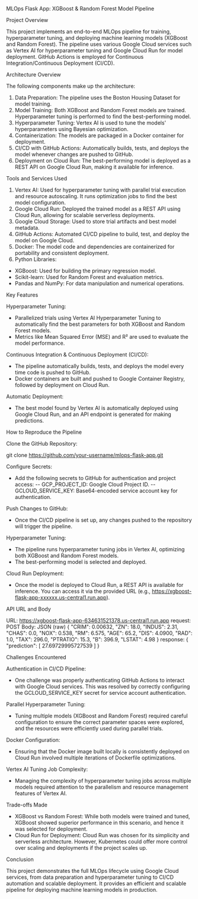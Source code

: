 MLOps Flask App: XGBoost & Random Forest Model Pipeline

Project Overview

This project implements an end-to-end MLOps pipeline for training, hyperparameter tuning, and deploying machine learning models (XGBoost and Random Forest). The pipeline uses various Google Cloud services such as Vertex AI for hyperparameter tuning and Google Cloud Run for model deployment. GitHub Actions is employed for Continuous Integration/Continuous Deployment (CI/CD).

Architecture Overview

The following components make up the architecture:

1. Data Preparation: The pipeline uses the Boston Housing Dataset for model training.
2. Model Training: Both XGBoost and Random Forest models are trained. Hyperparameter tuning is performed to find the best-performing model.
3. Hyperparameter Tuning: Vertex AI is used to tune the models' hyperparameters using Bayesian optimization.
4. Containerization: The models are packaged in a Docker container for deployment.
5. CI/CD with GitHub Actions: Automatically builds, tests, and deploys the model whenever changes are pushed to GitHub.
6. Deployment on Cloud Run: The best-performing model is deployed as a REST API on Google Cloud Run, making it available for inference.

Tools and Services Used

1. Vertex AI: Used for hyperparameter tuning with parallel trial execution and resource autoscaling. It runs optimization jobs to find the best model configuration.
2. Google Cloud Run: Deployed the trained model as a REST API using Cloud Run, allowing for scalable serverless deployments.
3. Google Cloud Storage: Used to store trial artifacts and best model metadata.
4. GitHub Actions: Automated CI/CD pipeline to build, test, and deploy the model on Google Cloud.
5. Docker: The model code and dependencies are containerized for portability and consistent deployment.
6. Python Libraries:
- XGBoost: Used for building the primary regression model.
- Scikit-learn: Used for Random Forest and evaluation metrics.
- Pandas and NumPy: For data manipulation and numerical operations.

Key Features

Hyperparameter Tuning:

- Parallelized trials using Vertex AI Hyperparameter Tuning to automatically find the best parameters for both XGBoost and Random Forest models.
- Metrics like Mean Squared Error (MSE) and R² are used to evaluate the model performance.

Continuous Integration & Continuous Deployment (CI/CD):

- The pipeline automatically builds, tests, and deploys the model every time code is pushed to GitHub.
- Docker containers are built and pushed to Google Container Registry, followed by deployment on Cloud Run.

Automatic Deployment:

- The best model found by Vertex AI is automatically deployed using Google Cloud Run, and an API endpoint is generated for making predictions.

How to Reproduce the Pipeline

Clone the GitHub Repository:

git clone https://github.com/your-username/mlops-flask-app.git

Configure Secrets:

- Add the following secrets to GitHub for authentication and project access:
-- GCP_PROJECT_ID: Google Cloud Project ID.
-- GCLOUD_SERVICE_KEY: Base64-encoded service account key for authentication.

Push Changes to GitHub:

- Once the CI/CD pipeline is set up, any changes pushed to the repository will trigger the pipeline.

Hyperparameter Tuning:

- The pipeline runs hyperparameter tuning jobs in Vertex AI, optimizing both XGBoost and Random Forest models.
- The best-performing model is selected and deployed.

Cloud Run Deployment:

- Once the model is deployed to Cloud Run, a REST API is available for inference. You can access it via the provided URL (e.g., https://xgboost-flask-app-xxxxxx.us-central1.run.app).

API URL and Body

URL: https://xgboost-flask-app-634631521378.us-central1.run.app
request: POST
Body: JSON (raw)
{
    "CRIM": 0.00632,
    "ZN": 18.0,
    "INDUS": 2.31,
    "CHAS": 0.0,
    "NOX": 0.538,
    "RM": 6.575,
    "AGE": 65.2,
    "DIS": 4.0900,
    "RAD": 1.0,
    "TAX": 296.0,
    "PTRATIO": 15.3,
    "B": 396.9,
    "LSTAT": 4.98
}
response:
{
    "prediction": [
        27.69729995727539
    ]
}

Challenges Encountered

Authentication in CI/CD Pipeline:

- One challenge was properly authenticating GitHub Actions to interact with Google Cloud services. This was resolved by correctly configuring the GCLOUD_SERVICE_KEY secret for service account authentication.

Parallel Hyperparameter Tuning:

- Tuning multiple models (XGBoost and Random Forest) required careful configuration to ensure the correct parameter spaces were explored, and the resources were efficiently used during parallel trials.

Docker Configuration:

- Ensuring that the Docker image built locally is consistently deployed on Cloud Run involved multiple iterations of Dockerfile optimizations.

Vertex AI Tuning Job Complexity:

- Managing the complexity of hyperparameter tuning jobs across multiple models required attention to the parallelism and resource management features of Vertex AI.

Trade-offs Made

- XGBoost vs Random Forest: While both models were trained and tuned, XGBoost showed superior performance in this scenario, and hence it was selected for deployment.
- Cloud Run for Deployment: Cloud Run was chosen for its simplicity and serverless architecture. However, Kubernetes could offer more control over scaling and deployments if the project scales up.

Conclusion

This project demonstrates the full MLOps lifecycle using Google Cloud services, from data preparation and hyperparameter tuning to CI/CD automation and scalable deployment. It provides an efficient and scalable pipeline for deploying machine learning models in production.